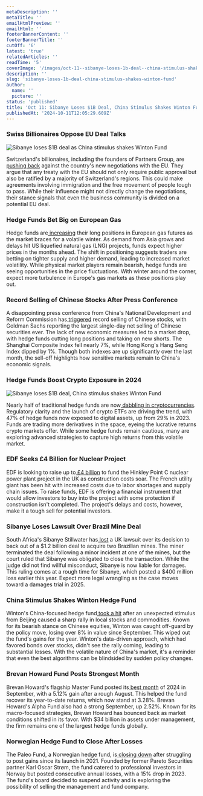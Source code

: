 ```yaml
---
metaDescription: ''
metaTitle: ''
emailHtmlPreview: ''
emailHtml: ''
footerBannerContent: ''
footerBannerTitle: ''
cutOff: '6'
latest: 'true'
relatedArticles: ''
readTime: '5'
coverImage: '/images/oct-11--sibanye-loses-1b-deal--china-stimulus-shakes-winton-fund-a--1--AyNT.webp'
description: ''
slug: 'sibanye-loses-1b-deal-china-stimulus-shakes-winton-fund'
author:
  name: ''
  picture: ''
status: 'published'
title: 'Oct 11: Sibanye Loses $1B Deal, China Stimulus Shakes Winton Fund'
publishedAt: '2024-10-11T12:05:29.609Z'
---
```


### Swiss Billionaires Oppose EU Deal Talks

![Sibanye loses $1B deal as China stimulus shakes Winton Fund](/images/oct-11--sibanye-loses-1b-deal--china-stimulus-shakes-winton-fund-a--1--MyND.webp)

Switzerland's billionaires, including the founders of Partners Group, are[ pushing back](https://www.bnnbloomberg.ca/business/company-news/2024/10/10/private-equity-billionaires-seek-to-torpedo-swiss-eu-talks/) against the country's new negotiations with the EU. They argue that any treaty with the EU should not only require public approval but also be ratified by a majority of Switzerland's regions. This could make agreements involving immigration and the free movement of people tough to pass. While their influence might not directly change the negotiations, their stance signals that even the business community is divided on a potential EU deal.

### Hedge Funds Bet Big on European Gas

Hedge funds are[ increasing](https://www.hedgeweek.com/hedge-funds-boost-net-long-positions-in-european-gas-markets/#:~:text=From%20September%2027%20to%20October,European%20gas%20and%20LNG%20markets.) their long positions in European gas futures as the market braces for a volatile winter. As demand from Asia grows and delays hit US liquefied natural gas (LNG) projects, funds expect higher prices in the months ahead. The shift in positioning suggests traders are betting on tighter supply and higher demand, leading to increased market volatility. While physical market players remain bearish, hedge funds are seeing opportunities in the price fluctuations. With winter around the corner, expect more turbulence in Europe's gas markets as these positions play out.

### Record Selling of Chinese Stocks After Press Conference

A disappointing press conference from China's National Development and Reform Commission has[ triggered](https://www.hedgeweek.com/disappointing-press-conference-prompts-record-selling-of-chinese-stocks/#:~:text=After%20a%20recent%20press%20conference,to%20a%20report%20by%20MarketWatch.) record selling of Chinese stocks, with Goldman Sachs reporting the largest single-day net selling of Chinese securities ever. The lack of new economic measures led to a market drop, with hedge funds cutting long positions and taking on new shorts. The Shanghai Composite Index fell nearly 7%, while Hong Kong's Hang Seng Index dipped by 1%. Though both indexes are up significantly over the last month, the sell-off highlights how sensitive markets remain to China's economic signals.

### Hedge Funds Boost Crypto Exposure in 2024

![Sibanye loses $1B deal, China stimulus shakes Winton Fund](/images/oct-11--sibanye-loses-1b-deal--china-stimulus-shakes-winton-fund-b--1--Y4NT.webp)

Nearly half of traditional hedge funds are now[ dabbling in cryptocurrencies](https://www.bnnbloomberg.ca/business/company-news/2024/10/10/almost-half-of-traditional-hedge-funds-are-dabbling-in-crypto/). Regulatory clarity and the launch of crypto ETFs are driving the trend, with 47% of hedge funds now exposed to digital assets, up from 29% in 2023. Funds are trading more derivatives in the space, eyeing the lucrative returns crypto markets offer. While some hedge funds remain cautious, many are exploring advanced strategies to capture high returns from this volatile market.

### EDF Seeks £4 Billion for Nuclear Project

EDF is looking to raise up to[ £4 billion](https://www.bnnbloomberg.ca/investing/commodities/2024/10/10/edf-seeks-to-raise-up-to-4-billion-to-help-fund-construction-of-uks-hinkley-nuclear-plant/) to fund the Hinkley Point C nuclear power plant project in the UK as construction costs soar. The French utility giant has been hit with increased costs due to labor shortages and supply chain issues. To raise funds, EDF is offering a financial instrument that would allow investors to buy into the project with some protection if construction isn't completed. The project's delays and costs, however, make it a tough sell for potential investors.

### Sibanye Loses Lawsuit Over Brazil Mine Deal

South Africa's Sibanye Stillwater has[ lost](https://www.bnnbloomberg.ca/investing/commodities/2024/10/10/sibanye-loses-uk-suit-over-canceled-1-billion-brazil-mine-deal/) a UK lawsuit over its decision to back out of a $1.2 billion deal to acquire two Brazilian mines. The miner terminated the deal following a minor incident at one of the mines, but the court ruled that Sibanye was obligated to close the transaction. While the judge did not find willful misconduct, Sibanye is now liable for damages. This ruling comes at a rough time for Sibanye, which posted a $400 million loss earlier this year. Expect more legal wrangling as the case moves toward a damages trial in 2025.

### China Stimulus Shakes Winton Hedge Fund

Winton's China-focused hedge fund[ took a hit](https://www.hedgeweek.com/chinas-unexpected-stimulus-catches-winton-off-guard/) after an unexpected stimulus from Beijing caused a sharp rally in local stocks and commodities. Known for its bearish stance on Chinese equities, Winton was caught off-guard by the policy move, losing over 8% in value since September. This wiped out the fund's gains for the year. Winton's data-driven approach, which had favored bonds over stocks, didn't see the rally coming, leading to substantial losses. With the volatile nature of China's market, it's a reminder that even the best algorithms can be blindsided by sudden policy changes.

### Brevan Howard Fund Posts Strongest Month

Brevan Howard's flagship Master Fund posted its[ best month](https://www.hedgeweek.com/brevan-howards-master-fund-records-best-monthly-performance-of-2024-in-september/#:~:text=Brevan%20Howard's%20flagship%20%2412bn,a%20report%20by%20Financial%20News.) of 2024 in September, with a 5.12% gain after a rough August. This helped the fund recover its year-to-date returns, which now stand at 3.28%. Brevan Howard's Alpha Fund also had a strong September, up 2.52%. Known for its macro-focused strategies, Brevan Howard has bounced back as market conditions shifted in its favor. With $34 billion in assets under management, the firm remains one of the largest hedge funds globally.

### Norwegian Hedge Fund to Close After Losses

The Paleo Fund, a Norwegian hedge fund, is[ closing down](https://www.hedgeweek.com/former-pareto-partner-to-close-norwegian-hedge-fund-after-persistent-losses/#:~:text=Karl%20Oscar%20Str%C3%B8m%2C%20a%20former,to%20a%20report%20by%20AMWatch.) after struggling to post gains since its launch in 2021. Founded by former Pareto Securities partner Karl Oscar Strøm, the fund catered to professional investors in Norway but posted consecutive annual losses, with a 15% drop in 2023. The fund's board decided to suspend activity and is exploring the possibility of selling the management and fund company.